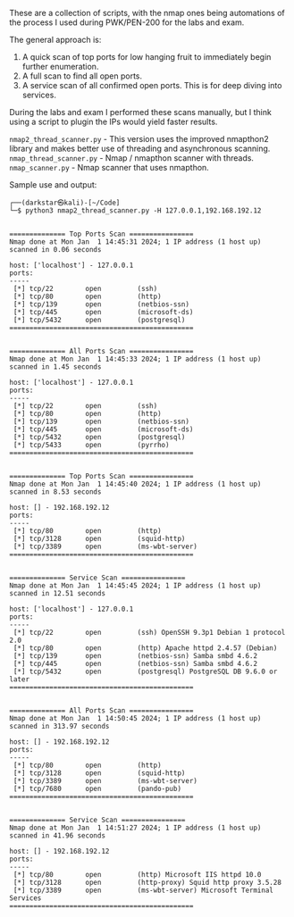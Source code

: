 These are a collection of scripts, with the nmap ones being automations of the process I used during PWK/PEN-200 for the labs and exam.

The general approach is:
1) A quick scan of top ports for low hanging fruit to immediately begin further enumeration.
2) A full scan to find all open ports.
3) A service scan of all confirmed open ports. This is for deep diving into services.

During the labs and exam I performed these scans manually, but I think using a script to plugin the IPs would yield faster results.

`nmap2_thread_scanner.py` - This version uses the improved nmapthon2 library and makes better use of threading and asynchronous scanning.
`nmap_thread_scanner.py` - Nmap / nmapthon scanner with threads.
`nmap_scanner.py` - Nmap scanner that uses nmapthon.


Sample use and output:

```
┌──(darkstar㉿kali)-[~/Code]
└─$ python3 nmap2_thread_scanner.py -H 127.0.0.1,192.168.192.12     


============== Top Ports Scan ================
Nmap done at Mon Jan  1 14:45:31 2024; 1 IP address (1 host up) scanned in 0.06 seconds

host: ['localhost'] - 127.0.0.1
ports:
-----
 [*] tcp/22        open         (ssh)   
 [*] tcp/80        open         (http)   
 [*] tcp/139       open         (netbios-ssn)   
 [*] tcp/445       open         (microsoft-ds)   
 [*] tcp/5432      open         (postgresql)   
==============================================


============== All Ports Scan ================
Nmap done at Mon Jan  1 14:45:33 2024; 1 IP address (1 host up) scanned in 1.45 seconds

host: ['localhost'] - 127.0.0.1
ports:
-----
 [*] tcp/22        open         (ssh)   
 [*] tcp/80        open         (http)   
 [*] tcp/139       open         (netbios-ssn)   
 [*] tcp/445       open         (microsoft-ds)   
 [*] tcp/5432      open         (postgresql)   
 [*] tcp/5433      open         (pyrrho)   
==============================================


============== Top Ports Scan ================
Nmap done at Mon Jan  1 14:45:40 2024; 1 IP address (1 host up) scanned in 8.53 seconds

host: [] - 192.168.192.12
ports:
-----
 [*] tcp/80        open         (http)   
 [*] tcp/3128      open         (squid-http)   
 [*] tcp/3389      open         (ms-wbt-server)   
==============================================


============== Service Scan ================
Nmap done at Mon Jan  1 14:45:45 2024; 1 IP address (1 host up) scanned in 12.51 seconds

host: ['localhost'] - 127.0.0.1
ports:
-----
 [*] tcp/22        open         (ssh) OpenSSH 9.3p1 Debian 1 protocol 2.0
 [*] tcp/80        open         (http) Apache httpd 2.4.57 (Debian)
 [*] tcp/139       open         (netbios-ssn) Samba smbd 4.6.2 
 [*] tcp/445       open         (netbios-ssn) Samba smbd 4.6.2 
 [*] tcp/5432      open         (postgresql) PostgreSQL DB 9.6.0 or later 
==============================================


============== All Ports Scan ================
Nmap done at Mon Jan  1 14:50:45 2024; 1 IP address (1 host up) scanned in 313.97 seconds

host: [] - 192.168.192.12
ports:
-----
 [*] tcp/80        open         (http)   
 [*] tcp/3128      open         (squid-http)   
 [*] tcp/3389      open         (ms-wbt-server)   
 [*] tcp/7680      open         (pando-pub)   
==============================================


============== Service Scan ================
Nmap done at Mon Jan  1 14:51:27 2024; 1 IP address (1 host up) scanned in 41.96 seconds

host: [] - 192.168.192.12
ports:
-----
 [*] tcp/80        open         (http) Microsoft IIS httpd 10.0 
 [*] tcp/3128      open         (http-proxy) Squid http proxy 3.5.28 
 [*] tcp/3389      open         (ms-wbt-server) Microsoft Terminal Services  
==============================================
```

